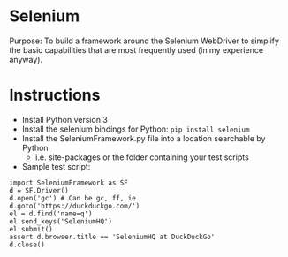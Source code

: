 # Selenium

Purpose: To build a framework around the Selenium WebDriver to simplify the
basic capabilities that are most frequently used (in my experience anyway).

# Instructions
- Install Python version 3
- Install the selenium bindings for Python: `pip install selenium`
- Install the SeleniumFramework.py file into a location searchable by Python
    - i.e. site-packages or the folder containing your test scripts
- Sample test script:

```
import SeleniumFramework as SF
d = SF.Driver()
d.open('gc') # Can be gc, ff, ie
d.goto('https://duckduckgo.com/')
el = d.find('name=q')
el.send_keys('SeleniumHQ')
el.submit()
assert d.browser.title == 'SeleniumHQ at DuckDuckGo'
d.close()
```
